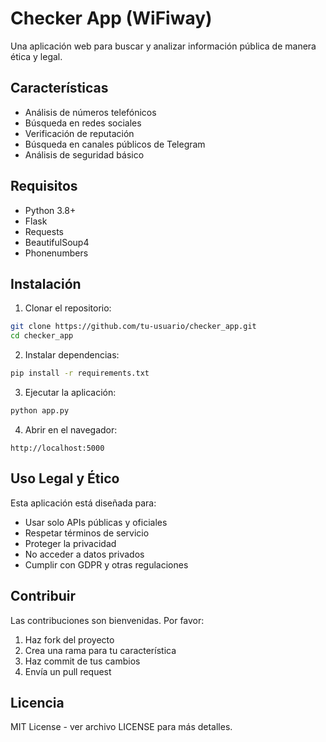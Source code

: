 # Checker App  (WiFiway)

Una aplicación web para buscar y analizar información pública de manera ética y legal.

## Características

- Análisis de números telefónicos
- Búsqueda en redes sociales
- Verificación de reputación
- Búsqueda en canales públicos de Telegram
- Análisis de seguridad básico

## Requisitos

- Python 3.8+
- Flask
- Requests
- BeautifulSoup4
- Phonenumbers

## Instalación

1. Clonar el repositorio:
```bash
git clone https://github.com/tu-usuario/checker_app.git
cd checker_app
```

2. Instalar dependencias:
```bash
pip install -r requirements.txt
```

3. Ejecutar la aplicación:
```bash
python app.py
```

4. Abrir en el navegador:
```
http://localhost:5000
```

## Uso Legal y Ético

Esta aplicación está diseñada para:
- Usar solo APIs públicas y oficiales
- Respetar términos de servicio
- Proteger la privacidad
- No acceder a datos privados
- Cumplir con GDPR y otras regulaciones

## Contribuir

Las contribuciones son bienvenidas. Por favor:
1. Haz fork del proyecto
2. Crea una rama para tu característica
3. Haz commit de tus cambios
4. Envía un pull request

## Licencia

MIT License - ver archivo LICENSE para más detalles.

